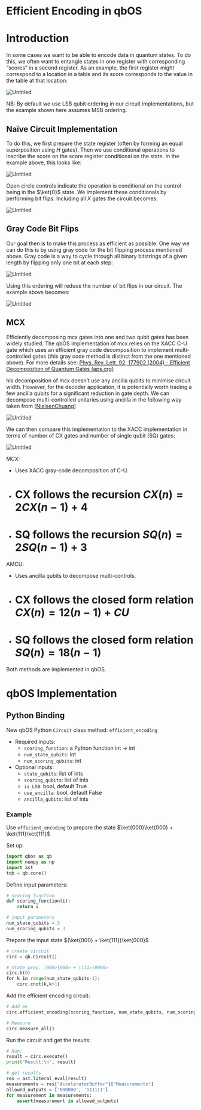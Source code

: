 # Efficient Encoding in qbOS

# Introduction

In some cases we want to be able to encode data in quantum states. To do this, we often want to entangle states in one register with corresponding “scores” in a second register. As an example, the first register might correspond to a location in a table and its score corresponds to the value in the table at that location:

![Untitled](Efficient%20Encoding%20in%20qbOS%202407bb4867fd495294d9274e85923f4a/Untitled.png)

NB: By default we use LSB qubit ordering in our circuit implementations, but the example shown here assumes MSB ordering. 

## Naïve Circuit Implementation

To do this, we first prepare the state register (often by forming an equal superposition using $`H`$ gates). Then we use conditional operations to inscribe the score on the score register conditional on the state. In the example above, this looks like:

![Untitled](Efficient%20Encoding%20in%20qbOS%202407bb4867fd495294d9274e85923f4a/Untitled%201.png)

Open circle controls indicate the operation is conditional on the control being in the $`\ket{0}`$ state. We implement these conditionals by performing bit flips. Including all $`X`$ gates the circuit becomes:

![Untitled](Efficient%20Encoding%20in%20qbOS%202407bb4867fd495294d9274e85923f4a/Untitled%202.png)

## Gray Code Bit Flips

Our goal then is to make this process as efficient as possible. One way we can do this is by using gray code for the bit flipping process mentioned above. Gray code is a way to cycle through all binary bitstrings of a given length by flipping only one bit at each step:

![Untitled](Efficient%20Encoding%20in%20qbOS%202407bb4867fd495294d9274e85923f4a/Untitled%203.png)

Using this ordering will reduce the number of bit flips in our circuit. The example above becomes:

![Untitled](Efficient%20Encoding%20in%20qbOS%202407bb4867fd495294d9274e85923f4a/Untitled%204.png)

## MCX

Efficiently decomposing mcx gates into one and two qubit gates has been widely studied. The qbOS implementation of mcx relies on the XACC C-U gate which uses an efficient gray code decomposition to implement multi-controlled gates (this gray code method is distinct from the one mentioned above). For more details see:
[Phys. Rev. Lett. 92, 177902 (2004) - Efficient Decomposition of Quantum Gates (aps.org)](https://journals.aps.org/prl/abstract/10.1103/PhysRevLett.92.177902)

his decomposition of mcx doesn’t use any ancilla qubits to minimise circuit width. However, for the decoder application, it is potentially worth trading a few ancilla qubits for a significant reduction in gate depth. We can decompose multi-controlled unitaries using ancilla in the following way taken from [[NielsenChuang](http://mmrc.amss.cas.cn/tlb/201702/W020170224608149940643.pdf?msclkid=604aa4c0b62811ec8e945e1e09ce6693)]

![Untitled](Efficient%20Encoding%20in%20qbOS%202407bb4867fd495294d9274e85923f4a/Untitled%205.png)

We can then compare this implementation to the XACC implementation in terms of number of CX gates and number of single qubit (SQ) gates:

![Untitled](Efficient%20Encoding%20in%20qbOS%202407bb4867fd495294d9274e85923f4a/Untitled%206.png)

MCX:

- Uses XACC gray-code decomposition of C-U.
- # CX follows the recursion $`CX(n) = 2CX(n-1) + 4`$
- # SQ follows the recursion $`SQ(n) = 2SQ(n-1) + 3`$

AMCU:

- Uses ancilla qubits to decompose multi-controls.
- # CX follows the closed form relation $`CX(n) = 12(n-1) + CU`$
- # SQ follows the closed form relation $`SQ(n) = 18(n-1)`$

Both methods are implemented in qbOS.

# qbOS Implementation

## Python Binding

New qbOS Python `Circuit` class method: `efficient_encoding`

- Required inputs:
    - `scoring_function`: a Python function int → int
    - `num_state_qubits`: int
    - `num_scoring_qubits`: int
- Optional inputs:
    - `state_qubits`: list of ints
    - `scoring_qubits`: list of ints
    - `is_LSB`: bool, default True
    - `use_ancilla`: bool, default False
    - `ancilla_qubits`: list of ints

### Example

Use `efficient_encoding` to prepare the state $`\ket{000}\ket{000} + \ket{111}\ket{111}`$

Set up:

```python
import qbos as qb
import numpy as np
import ast
tqb = qb.core()
```

Define input parameters:

```python
# scoring function
def scoring_function(i):
    return i

# input parameters
num_state_qubits = 3
num_scoring_qubits = 3
```

Prepare the input state $`(\ket{000} + \ket{111})\ket{000}`$

```python
# create circuit
circ = qb.Circuit()

# State prep: |000>|000> + |111>|0000>
circ.h(0)
for k in range(num_state_qubits-1): 
    circ.cnot(k,k+1)
```

Add the efficient encoding circuit:

```python
# Add ee
circ.efficient_encoding(scoring_function, num_state_qubits, num_scoring_qubits)

# Measure
circ.measure_all()
```

Run the circuit and get the results:

```python
# Run:
result = circ.execute()
print("Result:\n", result)

# get results
res = ast.literal_eval(result)
measurements = res["AcceleratorBuffer"]["Measurements"]
allowed_outputs = ['000000', '111111']
for measurement in measurements:
    assert(measurement in allowed_outputs)
```